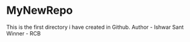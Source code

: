 # MyNewRepo
This is the first directory i have created in Github.
Author - Ishwar Sant
Winner - RCB
